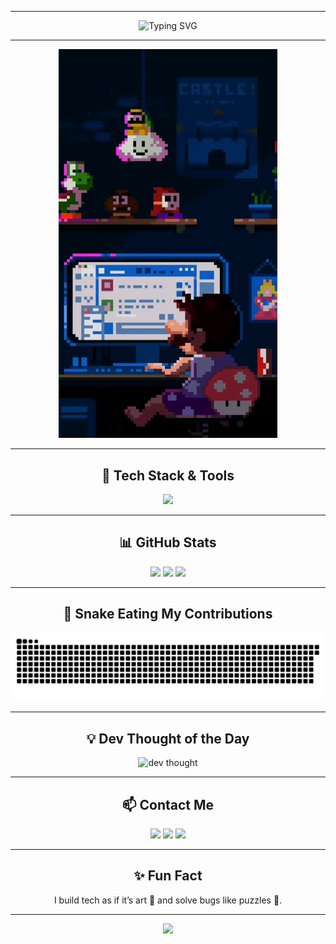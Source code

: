 
---

<div align="center">
  <img src="https://readme-typing-svg.demolab.com?font=Fira+Code&size=24&pause=1000&color=00FF99&center=true&vCenter=true&width=435&lines=Hi%2C+I'm+Umer+%F0%9F%91%8B;A+Full-Stack+Web+Developer;Tech+Lover+%F0%9F%92%BB;Welcome+to+my+GitHub!" alt="Typing SVG" />
</div>

---

<div align="center">
  <img src="./gifs/gh01-ezgif.com-video-to-gif-converter.gif" width="350px" height="auto" />
</div>

---

<h2 align="center">🚀 Tech Stack & Tools</h2>
<p align="center">
  <img src="https://skillicons.dev/icons?i=html,css,js,ts,react,nodejs,express,mongodb,postgres,mysql,tailwind,bootstrap,git,github,vscode,linux,figma,docker" />
</p>

---

<h2 align="center">📊 GitHub Stats</h2>
<div align="center">
  <img src="https://github-readme-stats.vercel.app/api?username=umerr17&show_icons=true&theme=radical" height="170px"/>
  <img src="https://github-readme-streak-stats.herokuapp.com?user=umerr17&theme=radical&hide_border=false" height="170px" />
  <img src="https://github-readme-stats.vercel.app/api/top-langs/?username=umerr17&layout=compact&theme=radical" height="170px"/>
</div>

---

<h2 align="center">🐍 Snake Eating My Contributions</h2>

<p align="center">

  ![snake gif](https://github.com/umerr17/umerr17/blob/output/github-snake-dark.svg)

</p>

---

<h2 align="center">💡 Dev Thought of the Day</h2>
<p align="center">
  <img src="https://readme-thoughts.vercel.app/api?username=umerr17" alt="dev thought"/>
</p>

---

<h2 align="center">📫 Contact Me</h2>
<p align="center">
  <a href="mailto:umerr17@example.com"><img src="https://img.shields.io/badge/email-D14836?style=for-the-badge&logo=gmail&logoColor=white"/></a>
  <a href="https://linkedin.com/in/umerr17"><img src="https://img.shields.io/badge/linkedin-0A66C2?style=for-the-badge&logo=linkedin&logoColor=white"/></a>
  <a href="https://twitter.com/umerr17"><img src="https://img.shields.io/badge/twitter-1DA1F2?style=for-the-badge&logo=twitter&logoColor=white"/></a>
</p>

---

<h2 align="center">✨ Fun Fact</h2>
<p align="center">
  I build tech as if it’s art 🎨 and solve bugs like puzzles 🧩.
</p>

---

<p align="center">
  <img src="https://capsule-render.vercel.app/api?type=waving&color=gradient&height=100&section=footer"/>
</p>
